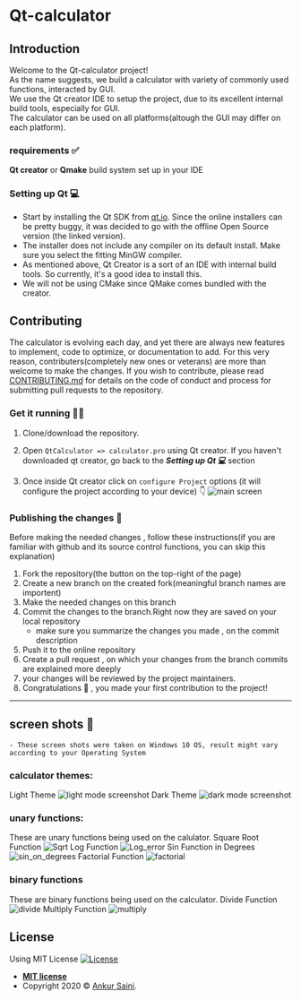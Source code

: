 # Qt-calculator
## Introduction
Welcome to the Qt-calculator project!</br>
As the name suggests, we build a calculator with variety of commonly used functions, interacted by GUI.</br>
We use the Qt creator IDE to setup the project, due to its excellent internal build tools, especially for GUI. </br>
The calculator can be used on all platforms(altough the GUI may differ on each platform).</br>



### requirements ✅
**Qt creator** or **Qmake** build system set up in your IDE

### Setting up Qt 💻
* Start by installing the Qt SDK from [qt.io](https://www.qt.io/download). Since the online installers can be pretty buggy, it was decided to go with the offline Open Source version (the linked version).
* The installer does not include any compiler on its default install. Make sure you select the fitting MinGW compiler.
* As mentioned above, Qt Creator is a sort of an IDE with internal build tools. So currently, it's a good idea to install this.
* We will not be using CMake since QMake comes bundled with the creator. 

## Contributing
The calculator is evolving each day, and yet there are always new features to implement, code to optimize, or documentation to add.
For this very reason, contributers(completely new ones or veterans) are more than welcome to make the changes.
If you wish to contribute, please read [CONTRIBUTING.md](https://github.com/Arsenic-ATG/Qt-calculator/blob/master/CONTRIBUTING.md) for details on the code of conduct and process for submitting pull requests to the repository.

### Get it running 🏃‍♂️
1. Clone/download the repository.

1. Open ```QtCalculator => calculator.pro``` using Qt creator. If you haven't downloaded qt creator, go back to the ***Setting up Qt 💻*** section

1. Once inside Qt creator click on ```configure Project``` options (it will configure the project according to your device) 👇
![main screen](https://github.com/Arsenic-ATG/Qt-calculator/blob/master/screenshots/instructions.png)

### Publishing the changes 🔧
Before making the needed changes , follow these instructions(if you are familiar with github and its source control functions, you can skip this explanation)
1. Fork the repository(the button on the top-right of the page)
1. Create a new branch on the created fork(meaningful branch names are importent)
1. Make the needed changes on this branch
1. Commit the changes to the branch.Right now they are saved on your local repository
    - make sure you summarize the changes you made , on the commit description
1. Push it to the online repository
1. Create a pull request , on which your changes from the branch commits are explained more deeply
1. your changes will be reviewed by the project maintainers.
1. Congratulations 🎉 , you made your first contribution to the project!



---
## screen shots 📸
```
- These screen shots were taken on Windows 10 OS, result might vary according to your Operating System
```
### calculator themes:
Light Theme
![light mode screenshot](https://user-images.githubusercontent.com/94454456/228864882-e7d9558a-facc-4e7d-a48a-4c5c1f2912af.png)
Dark Theme
![dark mode screenshot](https://user-images.githubusercontent.com/94454456/228865275-a596d267-f213-4a11-8d17-0c17a3bfcc73.png)

### unary functions:
These are unary functions being used on the calulator.
Square Root Function
![Sqrt](https://user-images.githubusercontent.com/94454456/228865918-667add86-f5f8-4e82-bbab-e930266c6032.png)
Log Function
![Log_error](https://user-images.githubusercontent.com/94454456/228866137-8bead345-6ff9-491d-8706-15aafa1149fe.png)
Sin Function in Degrees
![sin_on_degrees](https://user-images.githubusercontent.com/94454456/228866445-40649182-6ea9-460a-9f0b-30cc1d013c47.png)
Factorial Function
![factorial](https://user-images.githubusercontent.com/94454456/228867444-c633ceb5-5930-4178-b28e-2736eea29657.png)


### binary functions
These are binary functions being used on the calculator.
Divide Function
![divide](https://user-images.githubusercontent.com/94454456/228867052-22f27aed-c21a-479c-b4ed-8f7e7d3dcd9a.png)
Multiply Function
![multiply](https://user-images.githubusercontent.com/94454456/228867254-3ff3cbe9-e2a3-4119-b0e8-72853d9da059.png)


## License
Using MIT License
[![License](http://img.shields.io/:license-mit-blue.svg?style=flat-square)](http://badges.mit-license.org)

- **[MIT license](http://opensource.org/licenses/mit-license.php)**
- Copyright 2020 © <a href="https://github.com/Arsenic-ATG" target="_blank">Ankur Saini</a>.
